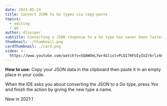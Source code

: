 ```yaml
---
date: 2021-05-24
title: Convert JSON to Go types via copy-paste
topics:
  - editing
  - go
author: dlsniper
subtitle: Converting a JSON response to a Go type has never been faster than this
thumbnail: ./thumbnail.png
cardThumbnail: ./card.png
video: >-
  https://www.youtube.com/watch?v=SQAWOeLYwr4&list=PLQ176FUIyIUZrbrlz4AY1V8VzBJKZyVlW&index=24
---
```

**How to use:**
Copy your JSON data in the clipboard then paste it in an empty 
place in your code.

When the IDE asks you about converting the JSON to a Go type, press
*Yes* and finish the action by giving the new type a name.

<span class="tag is-rounded">New in 2021.1</span>
